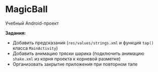 # MagicBall

Учебный Android-проект 

**Задания:**

* Добавить предсказания (`res/values/strings.xml` и функция `tap()` класса `MainActivity`)
* Добавить анимацию тряски шарика (подключить анимацию `shake.xml` из корня проекта к корневой разметке)
* Организовать закрытие приложения при повторном тапе
